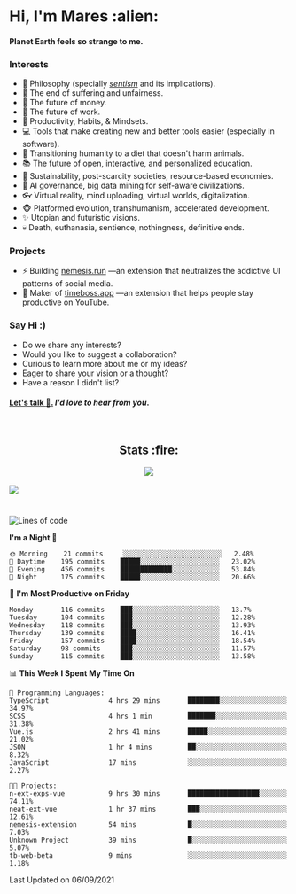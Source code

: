 <h1>Hi, I'm Mares :alien:</h1>

#### Planet Earth feels so strange to me.

### **Interests**

- 🌊 Philosophy (specially [_sentism_][sentismmedium] and its implications).
- 🎯 The end of suffering and unfairness.
- 💸 The future of money.
- 💼 The future of work.
- 🧠 Productivity, Habits, & Mindsets.
- 💻 Tools that make creating new and better tools easier (especially in software).
- 🥗 Transitioning humanity to a diet that doesn't harm animals.
- 📚 The future of open, interactive, and personalized education.
- 🌱 Sustainability, post-scarcity societies, resource-based economies.
- 🤖 AI governance, big data mining for self-aware civilizations.
- 👓 Virtual reality, mind uploading, virtual worlds, digitalization.
- 🐵 Platformed evolution, transhumanism, accelerated development.
- ✨ Utopian and futuristic visions.
- 💀 Death, euthanasia, sentience, nothingness, definitive ends.


### **Projects**

- ⚡ Building [nemesis.run](https://nemesis.run) —an extension that neutralizes the addictive UI patterns of social media.
- 💎 Maker of [timeboss.app](https://timeboss.app) —an extension that helps people stay productive on YouTube.


### **Say Hi :)**

- Do we share any interests?
- Would you like to suggest a collaboration?
- Curious to learn more about me or my ideas?
- Eager to share your vision or a thought?
- Have a reason I didn't list?

#### [Let's talk :wave:.](mailto:mareszhar@gmail.com) _I'd love to hear from you_.

[sentismmedium]: https://medium.com/@mareszhar/born-a-prisoner-a-reflection-about-life-its-struggles-and-a-plan-to-escape-d8566ce9b026

<br>

<h2 align="center">Stats :fire:</h2>

<div align="center">
  <img src="https://github-readme-streak-stats.herokuapp.com?user=mareszhar&theme=black-ice&hide_border=true&stroke=FFFFFF15&ring=DF8FFE&fire=DF8FFE&currStreakLabel=DF8FFE&background=1A232A&currStreakNum=86FFAB&dates=B1AAB3FF">
</div>

<!-- Add or remove this: &dates=B1AAB3FF at the end of the streak stats URL if they get bugged and aren't updating -->

<br>

<img src="https://activity-graph.herokuapp.com/graph?username=mareszhar&theme=nord&bg_color=00000000&color=979797&line=DF8FFE&point=00000000&area=true&hide_border=true">

<br>

<h1></h1>

<!--START_SECTION:waka-->
![Lines of code](https://img.shields.io/badge/From%20Hello%20World%20I%27ve%20Written-119132%20lines%20of%20code-blue)

**I'm a Night 🦉** 

```text
🌞 Morning    21 commits     ░░░░░░░░░░░░░░░░░░░░░░░░░   2.48% 
🌆 Daytime    195 commits    █████░░░░░░░░░░░░░░░░░░░░   23.02% 
🌃 Evening    456 commits    █████████████░░░░░░░░░░░░   53.84% 
🌙 Night      175 commits    █████░░░░░░░░░░░░░░░░░░░░   20.66%

```
📅 **I'm Most Productive on Friday** 

```text
Monday       116 commits    ███░░░░░░░░░░░░░░░░░░░░░░   13.7% 
Tuesday      104 commits    ███░░░░░░░░░░░░░░░░░░░░░░   12.28% 
Wednesday    118 commits    ███░░░░░░░░░░░░░░░░░░░░░░   13.93% 
Thursday     139 commits    ████░░░░░░░░░░░░░░░░░░░░░   16.41% 
Friday       157 commits    ████░░░░░░░░░░░░░░░░░░░░░   18.54% 
Saturday     98 commits     ███░░░░░░░░░░░░░░░░░░░░░░   11.57% 
Sunday       115 commits    ███░░░░░░░░░░░░░░░░░░░░░░   13.58%

```


📊 **This Week I Spent My Time On** 

```text
💬 Programming Languages: 
TypeScript               4 hrs 29 mins       ████████░░░░░░░░░░░░░░░░░   34.97% 
SCSS                     4 hrs 1 min         ███████░░░░░░░░░░░░░░░░░░   31.38% 
Vue.js                   2 hrs 41 mins       █████░░░░░░░░░░░░░░░░░░░░   21.02% 
JSON                     1 hr 4 mins         ██░░░░░░░░░░░░░░░░░░░░░░░   8.32% 
JavaScript               17 mins             ░░░░░░░░░░░░░░░░░░░░░░░░░   2.27%

🐱‍💻 Projects: 
n-ext-exps-vue           9 hrs 30 mins       ██████████████████░░░░░░░   74.11% 
neat-ext-vue             1 hr 37 mins        ███░░░░░░░░░░░░░░░░░░░░░░   12.61% 
nemesis-extension        54 mins             █░░░░░░░░░░░░░░░░░░░░░░░░   7.03% 
Unknown Project          39 mins             █░░░░░░░░░░░░░░░░░░░░░░░░   5.07% 
tb-web-beta              9 mins              ░░░░░░░░░░░░░░░░░░░░░░░░░   1.18%

```


 Last Updated on 06/09/2021
<!--END_SECTION:waka-->

